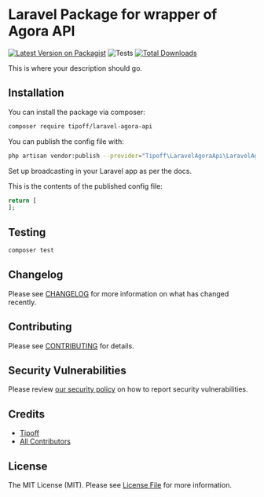 # Laravel Package for wrapper of Agora API

[![Latest Version on Packagist](https://img.shields.io/packagist/v/tipoff/laravel-agora-api.svg?style=flat-square)](https://packagist.org/packages/tipoff/laravel-agora-api)
![Tests](https://github.com/tipoff/laravel-agora-api/workflows/Tests/badge.svg)
[![Total Downloads](https://img.shields.io/packagist/dt/tipoff/laravel-agora-api.svg?style=flat-square)](https://packagist.org/packages/tipoff/laravel-agora-api)

This is where your description should go.

## Installation

You can install the package via composer:

```bash
composer require tipoff/laravel-agora-api
```

You can publish the config file with:
```bash
php artisan vendor:publish --provider="Tipoff\LaravelAgoraApi\LaravelAgoraApiServiceProvider" --tag="laravel-agora-api-config"
```

Set up broadcasting in your Laravel app as per the docs.

This is the contents of the published config file:

```php
return [
];
```

## Testing

```bash
composer test
```

## Changelog

Please see [CHANGELOG](CHANGELOG.md) for more information on what has changed recently.

## Contributing

Please see [CONTRIBUTING](.github/CONTRIBUTING.md) for details.

## Security Vulnerabilities

Please review [our security policy](../../security/policy) on how to report security vulnerabilities.

## Credits

- [Tipoff](https://github.com/tipoff)
- [All Contributors](../../contributors)

## License

The MIT License (MIT). Please see [License File](LICENSE.md) for more information.
